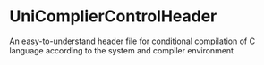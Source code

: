# UniComplierControlHeader
An easy-to-understand header file for conditional compilation of C language according to the system and compiler environment
